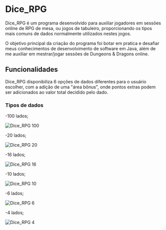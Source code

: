 # Dice_RPG

Dice_RPG é um programa desenvolvido para auxiliar jogadores em sessões online de RPG de mesa, ou jogos de tabuleiro, proporcionando os tipos mais comuns de dados normalmente utilizados nestes jogos.

O objetivo principal da criação do programa foi botar em pratica e desafiar meus conhecimentos de desenvolvimento de software em Java, além de me auxiliar em mestrar/jogar sessões de Dungeons & Dragons online.

## Funcionalidades

Dice_RPG disponibiliza 6 opções de dados diferentes para o usuário escolher, com a adição de uma "área bônus", onde pontos extras podem ser adicionados ao valor total decidido pelo dado.

### Tipos de dados

-100 lados;

![Dice_RPG 100](screenshots/dice_rpg_100)

-20 lados;

![Dice_RPG 20](screenshots/dice_rpg_20)

-16 lados;

![Dice_RPG 16](screenshots/dice_rpg_16)

-10 lados;

![Dice_RPG 10](screenshots/dice_rpg_10)

-6 lados;

![Dice_RPG 6](screenshots/dice_rpg_6)

-4 lados;

![Dice_RPG 4](screenshots/dice_rpg_4)
